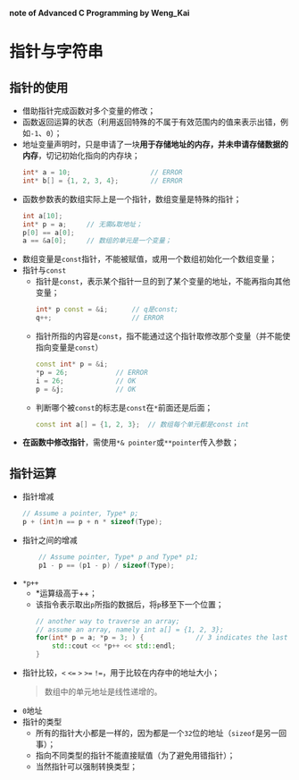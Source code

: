 **note of Advanced C Programming by Weng_Kai**

# 指针与字符串
## 指针的使用
-   借助指针完成函数对多个变量的修改；
-   函数返回运算的状态（利用返回特殊的不属于有效范围内的值来表示出错，例如`-1`、`0`）；
-   地址变量声明时，只是申请了一块**用于存储地址的内存，并未申请存储数据的内存**，切记初始化指向的内存块；
    ```C++
    int* a = 10;                    // ERROR
    int* b[] = {1, 2, 3, 4};        // ERROR
    ```
-   函数参数表的数组实际上是一个指针，数组变量是特殊的指针；
    ```C++
    int a[10];
    int* p = a;     // 无需&取地址；
    p[0] == a[0];
    a == &a[0];     // 数组的单元是一个变量；
    ```
-   数组变量是`const`指针，不能被赋值，或用一个数组初始化一个数组变量；
-   指针与`const`
    -   指针是`const`，表示某个指针一旦的到了某个变量的地址，不能再指向其他变量；
        ```c++
        int* p const = &i;      // q是const;
        q++;                    // ERROR
        ```
    -   指针所指的内容是`const`，指不能通过这个指针取修改那个变量（并不能使指向变量是`const`）
        ```c++
        const int* p = &i;
        *p = 26;            // ERROR
        i = 26;             // OK
        p = &j;             // OK
        ```
    -   判断哪个被`const`的标志是`const`在`*`前面还是后面；
        ```c++
        const int a[] = {1, 2, 3};  // 数组每个单元都是const int
        ```
-   **在函数中修改指针**，需使用`*& pointer`或`**pointer`传入参数；    
## 指针运算
-   指针增减
    ```c++
    // Assume a pointer, Type* p;
    p + (int)n == p + n * sizeof(Type); 
    ```
-   指针之间的增减
    ```c++
        // Assume pointer, Type* p and Type* p1;
        p1 - p == (p1 - p) / sizeof(Type);
    ```
-   `*p++`
    -   *运算级高于++；
    -   该指令表示取出`p`所指的数据后，将`p`移至下一个位置；
        ```c++
        // another way to traverse an array;
        // assume an array, namely int a[] = {1, 2, 3};
        for(int* p = a; *p = 3; ) {             // 3 indicates the last element.
            std::cout << *p++ << std::endl; 
        } 
        ```
-   指针比较，`<` `<=` `>` `>=` `!=`，用于比较在内存中的地址大小；
    >数组中的单元地址是线性递增的。
-   `0`地址
-   指针的类型
    -   所有的指针大小都是一样的，因为都是一个`32`位的地址（`sizeof`是另一回事）；
    -   指向不同类型的指针不能直接赋值（为了避免用错指针）；
    -   当然指针可以强制转换类型；
